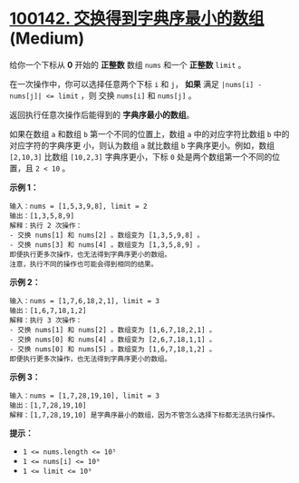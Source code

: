 # [100142. 交换得到字典序最小的数组][link] (Medium)

[link]: https://leetcode.cn/contest/weekly-contest-373/problems/make-lexicographically-smallest-array-by-swapping-elements/

给你一个下标从 **0** 开始的 **正整数** 数组 `nums` 和一个 **正整数** `limit` 。

在一次操作中，你可以选择任意两个下标 `i` 和 `j`， **如果** 满足 `|nums[i] - nums[j]| <= limit` ，则
交换 `nums[i]` 和 `nums[j]` 。

返回执行任意次操作后能得到的 **字典序最小的数组**。

如果在数组 `a` 和数组 `b` 第一个不同的位置上，数组 `a` 中的对应字符比数组 `b` 中的对应字符的字典序更
小，则认为数组 `a` 就比数组 `b` 字典序更小。例如，数组 `[2,10,3]` 比数组 `[10,2,3]` 字典序更小，下标
`0` 处是两个数组第一个不同的位置，且 `2 < 10` 。

**示例 1：**

```
输入：nums = [1,5,3,9,8], limit = 2
输出：[1,3,5,8,9]
解释：执行 2 次操作：
- 交换 nums[1] 和 nums[2] 。数组变为 [1,3,5,9,8] 。
- 交换 nums[3] 和 nums[4] 。数组变为 [1,3,5,8,9] 。
即便执行更多次操作，也无法得到字典序更小的数组。
注意，执行不同的操作也可能会得到相同的结果。
```

**示例 2：**

```
输入：nums = [1,7,6,18,2,1], limit = 3
输出：[1,6,7,18,1,2]
解释：执行 3 次操作：
- 交换 nums[1] 和 nums[2] 。数组变为 [1,6,7,18,2,1] 。
- 交换 nums[0] 和 nums[4] 。数组变为 [2,6,7,18,1,1] 。
- 交换 nums[0] 和 nums[5] 。数组变为 [1,6,7,18,1,2] 。
即便执行更多次操作，也无法得到字典序更小的数组。
```

**示例 3：**

```
输入：nums = [1,7,28,19,10], limit = 3
输出：[1,7,28,19,10]
解释：[1,7,28,19,10] 是字典序最小的数组，因为不管怎么选择下标都无法执行操作。
```

**提示：**

- `1 <= nums.length <= 10⁵`
- `1 <= nums[i] <= 10⁹`
- `1 <= limit <= 10⁹`
